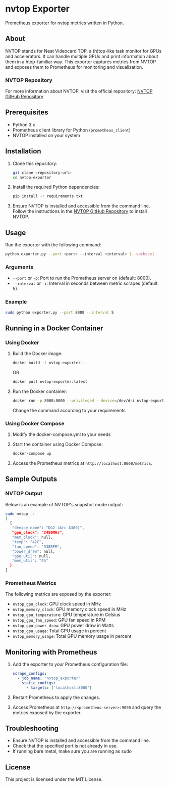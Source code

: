 # nvtop Exporter

Prometheus exporter for nvtop metrics written in Python.

## About

NVTOP stands for Neat Videocard TOP, a (h)top-like task monitor for GPUs and accelerators. It can handle multiple GPUs and print information about them in a htop-familiar way. This exporter captures metrics from NVTOP and exposes them to Prometheus for monitoring and visualization.

### NVTOP Repository
For more information about NVTOP, visit the official repository: [NVTOP GitHub Repository](https://github.com/Syllo/nvtop)

## Prerequisites

- Python 3.x
- Prometheus client library for Python (`prometheus_client`)
- NVTOP installed on your system

## Installation

1. Clone this repository:
   ```bash
   git clone <repository-url>
   cd nvtop-exporter
   ```

2. Install the required Python dependencies:
   ```bash
   pip install -r requirements.txt
   ```

3. Ensure NVTOP is installed and accessible from the command line. Follow the instructions in the [NVTOP GitHub Repository](https://github.com/Syllo/nvtop) to install NVTOP.

## Usage

Run the exporter with the following command:
```bash
python exporter.py --port <port> --interval <interval> [--verbose]
```

### Arguments
- `--port` or `-p`: Port to run the Prometheus server on (default: 8000).
- `--interval` or `-i`: Interval in seconds between metric scrapes (default: 5).

### Example
```bash
sudo python exporter.py --port 8000 --interval 5
```

## Running in a Docker Container

### Using Docker
1. Build the Docker image:
   ```bash
   docker build -t nvtop-exporter .
   ```
   OR
   ```bash
   docker pull nvtop-exporter:latest
   ```

2. Run the Docker container:
   ```bash
   docker run -p 8000:8000 --privileged --device=/dev/dri nvtop-exporter
   ```
   Change the command according to your requirements

### Using Docker Compose
1. Modify the docker-compose.yml to your needs

2. Start the container using Docker Compose:
   ```bash
   docker-compose up
   ```

3. Access the Prometheus metrics at `http://localhost:8000/metrics`.

## Sample Outputs

### NVTOP Output
Below is an example of NVTOP's snapshot mode output:
```bash
sudo nvtop -s
[
  {
   "device_name": "DG2 (Arc A380)",
   "gpu_clock": "2450MHz",
   "mem_clock": null,
   "temp": "42C",
   "fan_speed": "938RPM",
   "power_draw": null,
   "gpu_util": null,
   "mem_util": "4%"
  }
]
```

### Prometheus Metrics
The following metrics are exposed by the exporter:
- `nvtop_gpu_clock`: GPU clock speed in MHz
- `nvtop_memory_clock`: GPU memory clock speed in MHz
- `nvtop_gpu_temperature`: GPU temperature in Celsius
- `nvtop_gpu_fan_speed`: GPU fan speed in RPM
- `nvtop_gpu_power_draw`: GPU power draw in Watts
- `nvtop_gpu_usage`: Total GPU usage in percent
- `nvtop_memory_usage`: Total GPU memory usage in percent

## Monitoring with Prometheus

1. Add the exporter to your Prometheus configuration file:
   ```yaml
   scrape_configs:
     - job_name: 'nvtop_exporter'
       static_configs:
         - targets: ['localhost:8000']
   ```

2. Restart Prometheus to apply the changes.

3. Access Prometheus at `http://<prometheus-server>:9090` and query the metrics exposed by the exporter.

## Troubleshooting

- Ensure NVTOP is installed and accessible from the command line.
- Check that the specified port is not already in use.
- If running bare metal, make sure you are running as sudo

## License
This project is licensed under the MIT License.